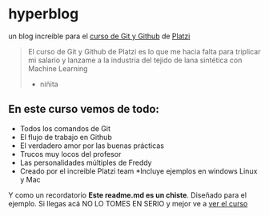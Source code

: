 # hyperblog
un blog increible para el [curso de Git y Github](http://platzi.com/cursos/git-github "curso de Git y Github") de [Platzi](http://platzi.com "Platzi")
> El curso de Git y Github de Platzi es lo que me hacia falta para triplicar mi salario y lanzame a la industria del tejido de lana sintética con Machine Learning
> - niñita

## En este curso vemos de todo:
* Todos los comandos de Git
* El flujo de trabajo en Github
* El verdadero amor por las buenas prácticas
* Trucos muy locos del profesor
* Las personalidades múltiples de Freddy
* Creado por el increible Platzi team
*Incluye ejemplos en windows Linux y Mac

Y como un recordatorio **Este readme.md es un chiste**. Diseñado para el ejemplo. Si llegas acá NO LO TOMES EN SERIO y mejor ve a [ver el curso](http://platzi.com/cursos/git-github "ver el curso")